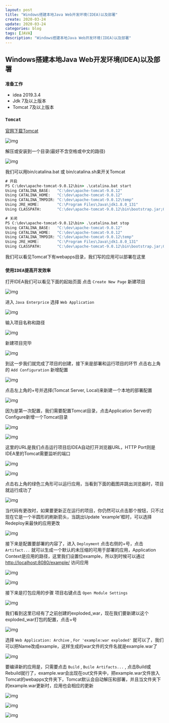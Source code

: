 ```yaml
---
layout: post
title: "Windows搭建本地Java Web开发环境(IDEA)以及部署"
create: 2020-03-24
update: 2020-03-24
categories: blog
tags: [JAVA]
description: "Windows搭建本地Java Web开发环境(IDEA)以及部署"
---
```


## Windows搭建本地Java Web开发环境(IDEA)以及部署

### `准备工作`

* idea 2019.3.4
* Jdk 7及以上版本
* Tomcat 7及以上版本

### `Tomcat`

[官网下载Tomcat](https://tomcat.apache.org/)

![img](/img/2020-03-24-tomcat-download.png)

解压或安装到一个目录(最好不含空格或中文的路径)

![img](/img/2020-03-24-tomcat-directory.png)

我们可以用bin/catalina.bat 或 bin/catalina.sh来开关Tomcat

``` bat
# 开启
PS C:\dev\apache-tomcat-9.0.12\bin> .\catalina.bat start
Using CATALINA_BASE:   "C:\dev\apache-tomcat-9.0.12"
Using CATALINA_HOME:   "C:\dev\apache-tomcat-9.0.12"
Using CATALINA_TMPDIR: "C:\dev\apache-tomcat-9.0.12\temp"
Using JRE_HOME:        "C:\Program Files\Java\jdk1.8.0_131"
Using CLASSPATH:       "C:\dev\apache-tomcat-9.0.12\bin\bootstrap.jar;C:\dev\apache-tomcat-9.0.12\bin\tomcat-juli.jar"

# 关闭
PS C:\dev\apache-tomcat-9.0.12\bin> .\catalina.bat stop
Using CATALINA_BASE:   "C:\dev\apache-tomcat-9.0.12"
Using CATALINA_HOME:   "C:\dev\apache-tomcat-9.0.12"
Using CATALINA_TMPDIR: "C:\dev\apache-tomcat-9.0.12\temp"
Using JRE_HOME:        "C:\Program Files\Java\jdk1.8.0_131"
Using CLASSPATH:       "C:\dev\apache-tomcat-9.0.12\bin\bootstrap.jar;C:\dev\apache-tomcat-9.0.12\bin\tomcat-juli.jar"
```

我们可以看见Tomcat下有webapps目录，我们写的应用可以部署在这里

### `使用IDEA提高开发效率`

打开IDEA我们可以看见下面的起始页面
点击 `Create New Page` 新建项目

![img](/img/2020-03-24-idea-start-page.png)

进入 `Java Enterprice` 选择 `Web Application` 

![img](/img/2020-03-24-idea-new-project.png)

输入项目名称和路径

![img](/img/2020-03-24-idea-new-project-1.png)

新建项目完毕

![img](/img/2020-03-24-idea-new-project-2.png)

到这一步我们就完成了项目的创建，接下来是部署和运行项目的环节
点击右上角的 `Add Configuration` 新增配置

![img](/img/2020-03-24-idea-add-conf.png)

点击左上角的+号并选择(Tomcat Server, Local)来新建一个本地的部署配置

![img](/img/2020-03-24-idea-add-conf-1.png)

因为是第一次配置，我们需要配置Tomcat目录，点击Application Server的Configure新增一个Tomcat目录

![img](/img/2020-03-24-idea-add-conf-2.png)

![img](/img/2020-03-24-idea-add-conf-3.png)

这里的URL是我们点击运行项目后IDEA自动打开浏览器URL，HTTP Port则是IDEA里的Tomcat需要监听的端口

![img](/img/2020-03-24-idea-add-conf-4.png)

![img](/img/2020-03-24-idea-add-conf-5.png)

点击右上角的绿色三角形可以运行应用，当看到下面的截图并跳出浏览器时，项目就运行成功了

![img](/img/2020-03-24-idea-start.png)

当代码有更改时，如果要更新正在运行的项目，你仍然可以点击那个按钮，只不过现在它是一个半圆形的刷新箭头，当跳出Update 'example'框时，可以选择Redeploy来最快的应用更改

![img](/img/2020-03-24-idea-start-1.png)

接下来是配置要部署的内容了，进入 `Deployment` 点击右侧的+号，点击 `Artifact...` 就可以生成一个默认的未压缩的可用于部署的应用，Application Context是应用的路径，这里我们设置位example，所以到时候可以通过 <http://localhost:8080/example/> 访问应用

![img](/img/2020-03-24-idea-add-conf-6.png)

![img](/img/2020-03-24-idea-add-conf-7.png)

接下来是打包应用的步骤
项目右键点击 `Open Module Settings` 

![img](/img/2020-03-24-idea-pack.png)

我们看到这里已经有了之前创建的exploded_war，现在我们要新建以这个exploded_war打包的配置，点击+号

![img](/img/2020-03-24-idea-pack-1.png)

选择 `Web Application: Archive` , `For 'example:war exploded'` 就可以了，我们可以把Name改成example，这样生成的war文件的文件名就是example.war了

![img](/img/2020-03-24-idea-pack-2.png)

要编译新的应用是，只需要点击 `Build` , `Buile Artifacts...` , 点击Build或Rebuild就行了，example.war会出现在out文件夹中，把example.war文件放入Tomcat的webapps文件夹下，Tomcat默认会自动解压和部署，并且当文件夹下的example.war更新时，应用也会相应的更新

![img](/img/2020-03-24-idea-pack-3.png)

![img](/img/2020-03-24-idea-pack-4.png)

![img](/img/2020-03-24-idea-pack-5.png)
